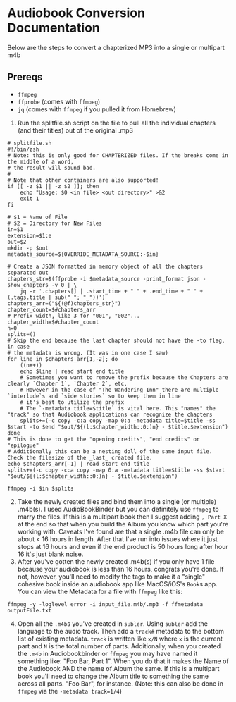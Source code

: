 # Audiobook Conversion Documentation
Below are the steps to convert a chapterized MP3 into a single or multipart m4b
## Prereqs
- `ffmpeg`
- `ffprobe` (comes with `ffmpeg`)
- `jq` (comes with `ffmpeg` if you pulled it from Homebrew)

1. Run the splitfile.sh script on the file to pull all the individual chapters (and their titles) out of the original .mp3
```shell
# splitfile.sh
#!/bin/zsh
# Note: this is only good for CHAPTERIZED files. If the breaks come in the middle of a word,
# the result will sound bad.
#
# Note that other containers are also supported!
if [[ -z $1 || -z $2 ]]; then
    echo "Usage: $0 <in file> <out directory>" >&2
    exit 1
fi

# $1 = Name of File
# $2 = Directory for New Files
in=$1
extension=$1:e
out=$2
mkdir -p $out
metadata_source=${OVERRIDE_METADATA_SOURCE:-$in}

# Create a JSON formatted in memory object of all the chapters separated out
chapters_str=$(ffprobe -i $metadata_source -print_format json -show_chapters -v 0 | \
    jq -r '.chapters[] | .start_time + " " + .end_time + " " + (.tags.title | sub(" "; "_"))')
chapters_arr=("${(@f)chapters_str}")
chapter_count=$#chapters_arr
# Prefix width, like 3 for "001", "002"...
chapter_width=$#chapter_count
n=0
splits=()
# Skip the end because the last chapter should not have the -to flag, in case
# the metadata is wrong. (It was in one case I saw)
for line in $chapters_arr[1,-2]; do
    ((n++))
    echo $line | read start end title
    # Sometimes you want to remove the prefix because the Chapters are clearly `Chapter 1`, `Chapter 2`, etc.
    # However in the case of "The Wandering Inn" there are multiple `interlude`s and `side stories` so to keep them in line
    # it's best to utilize the prefix
    # The `-metadata title=$title` is vital here. This "names" the "track" so that Audiobook applications can recognize the chapters
    splits+=(-c copy -c:a copy -map 0:a -metadata title=$title -ss $start -to $end "$out/${(l:$chapter_width::0:)n} - $title.$extension")
done
# This is done to get the "opening credits", "end credits" or "epilogue"
# Additionally this can be a nesting doll of the same input file. Check the filesize of the _last_ created file.
echo $chapters_arr[-1] | read start end title
splits+=(-c copy -c:a copy -map 0:a -metadata title=$title -ss $start "$out/${(l:$chapter_width::0:)n} - $title.$extension")

ffmpeg -i $in $splits
```
2. Take the newly created files and bind them into a single (or multiple) .m4b(s). I used AudioBookBinder but you can definitely use `ffmpeg` to marry the files. If this is a multipart book then I suggest adding `, Part X` at the end so that when you build the Album you know which part you're working with. Caveats I've found are that a single .m4b file can only be about < 16 hours in length. After that I've run into issues where it just stops at 16 hours and even if the end product is 50 hours long after hour 16 it's just blank noise.
3. After you've gotten the newly created .m4b(s) if you only have 1 file because your audiobook is less than 16 hours, congrats you're done. If not, however, you'll need to modify the tags to make it a "single" cohesive book inside an audiobook app like MacOS/iOS's `Book`s app.
You can view the Metadata for a file with `ffmpeg` like this:
```shell
ffmpeg -y -loglevel error -i input_file.m4b/.mp3 -f ffmetadata outputFile.txt
```
4. Open all the `.m4b`s you've created in `subler`. Using `subler` add the language to the audio track. Then add a `track#` metadata to the bottom list of existing metadata. `track` is written like `x/N` where `x` is the current part and `N` is the total number of parts. Additionally, when you created the `.m4b` in Audiobookbinder or `ffmpeg` you may have named it something like: "Foo Bar, Part 1". When you do that it makes the Name of the Audiobook AND the name of Album the same. If this is a multipart book you'll need to change the Album title to something the same across all parts. "Foo Bar", for instance. (Note: this can also be done in `ffmpeg` via the `-metadata track=1/4`)